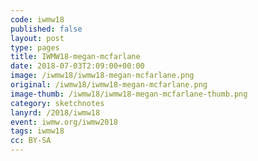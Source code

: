 ```yaml
---
code: iwmw18
published: false
layout: post
type: pages
title: IWMW18-megan-mcfarlane
date: 2018-07-03T2:09:00+00:00
image: /iwmw18/iwmw18-megan-mcfarlane.png
original: /iwmw18/iwmw18-megan-mcfarlane.png
image-thumb: /iwmw18/iwmw18-megan-mcfarlane-thumb.png
category: sketchnotes
lanyrd: /2018/iwmw18
event: iwmw.org/iwmw2018
tags: iwmw18
cc: BY-SA
---
```


